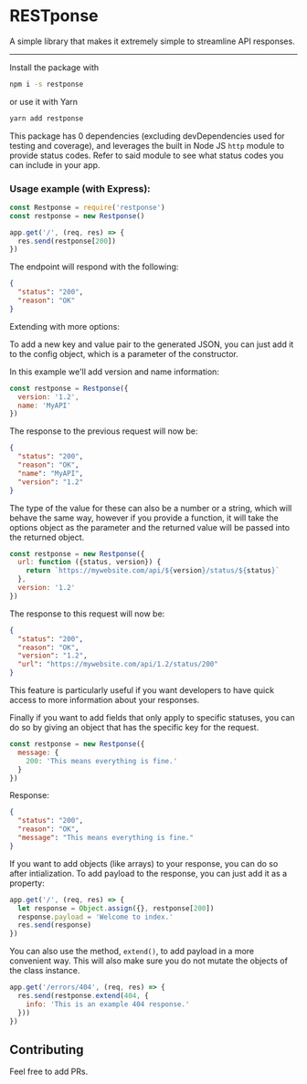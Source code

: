 # RESTponse
A simple library that makes it extremely simple to streamline API responses.
___

Install the package with

```sh
npm i -s restponse
```

or use it with Yarn

```sh
yarn add restponse
```

This package has 0 dependencies (excluding devDependencies used for testing and coverage), and leverages the built in Node JS `http` module to provide status codes. Refer to said module to see what status codes you can include in your app.

### Usage example (with Express):

```js
const Restponse = require('restponse')
const restponse = new Restponse()

app.get('/', (req, res) => {
  res.send(restponse[200])
})
```

The endpoint will respond with the following:

```json
{
  "status": "200",
  "reason": "OK"
}
```

Extending with more options:

To add a new key and value pair to the generated JSON, you can just add it to the config object, which is a parameter of the constructor.

In this example we'll add version and name information:

```js
const restponse = Restponse({
  version: '1.2',
  name: 'MyAPI'
})
```

The response to the previous request will now be:

```json
{
  "status": "200",
  "reason": "OK",
  "name": "MyAPI",
  "version": "1.2"
}
```

The type of the value for these can also be a number or a string, which will behave the same way, however if you provide a function, it will take the options object as the parameter and the returned value will be passed into the returned object.


```js
const restponse = new Restponse({
  url: function ({status, version}) {
    return `https://mywebsite.com/api/${version}/status/${status}`
  },
  version: '1.2'
})
```

The response to this request will now be:

```json
{
  "status": "200",
  "reason": "OK",
  "version": "1.2",
  "url": "https://mywebsite.com/api/1.2/status/200"
}
```

This feature is particularly useful if you want developers to have quick access to more information about your responses.

Finally if you want to add fields that only apply to specific statuses, you can do so by giving an object that has the specific key for the request.


```js
const restponse = new Restponse({
  message: {
    200: 'This means everything is fine.'
  }
})
```

Response:

```json
{
  "status": "200",
  "reason": "OK",
  "message": "This means everything is fine."
}
```

If you want to add objects (like arrays) to your response, you can do so after intialization. To add payload to the response, you can just add it as a property:

```js
app.get('/', (req, res) => {
  let response = Object.assign({}, restponse[200])
  response.payload = 'Welcome to index.'
  res.send(response)
})
```

You can also use the method, `extend()`, to add payload in a more convenient way. This will also make sure you do not mutate the objects of the class instance.

```js
app.get('/errors/404', (req, res) => {
  res.send(restponse.extend(404, {
    info: 'This is an example 404 response.'
  }))
})
```

## Contributing

Feel free to add PRs.
